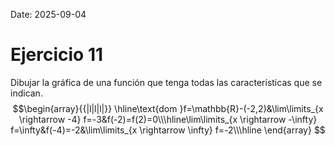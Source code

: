 Date: 2025-09-04

# Ejercicio 11


Dibujar la gráfica de una función que tenga todas las características que se indican.
$$\begin{array}{{|l|l|l|}}
 \hline\text{dom }f=\mathbb{R}-(-2,2)&\lim\limits_{x \rightarrow -4} f=-3&f(-2)=f(2)=0\\\hline\lim\limits_{x \rightarrow -\infty} f=\infty&f(-4)=-2&\lim\limits_{x \rightarrow \infty} f=-2\\\hline
\end{array}
$$